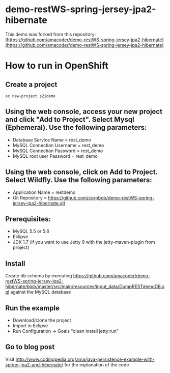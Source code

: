 demo-restWS-spring-jersey-jpa2-hibernate
========================================

This demo was forked from this repository: [https://github.com/amacoder/demo-restWS-spring-jersey-jpa2-hibernate](https://github.com/amacoder/demo-restWS-spring-jersey-jpa2-hibernate)

# How to run in OpenShift

## Create a project 
```
oc new-project s2idemo
```

## Using the web console, access your new project and click "Add to Project". Select Mysql (Ephemeral). Use the following parameters:
- Database Service Name = rest_demo
- MySQL Connection Username = rest_demo
- MySQL Connection Password = rest_demo
- MySQL root user Password = rest_demo

## Using the web console, click on Add to Project. Select Wildfly. Use the following parameters:
- Application Name = restdemo
- Git Repository = https://github.com/corpbob/demo-restWS-spring-jersey-jpa2-hibernate.git


Prerequisites:
--
- MySQL 5.5 or 5.6 
- Eclipse
- JDK 1.7 (if you want to use Jetty 9 with the jetty-maven-plugin from project)

Install
--
Create db schema by executing https://github.com/amacoder/demo-restWS-spring-jersey-jpa2-hibernate/blob/master/src/main/resources/input_data/DumpRESTdemoDB.sql against the MySQL database

Run the example
--
- Download/clone the project 
- Import in Eclipse 
- Run Configuration -> Goals "clean install jetty:run"

Go to blog post
--
Visit 
http://www.codingpedia.org/ama/java-persistence-example-with-spring-jpa2-and-hibernate/
for the explanation of the code
